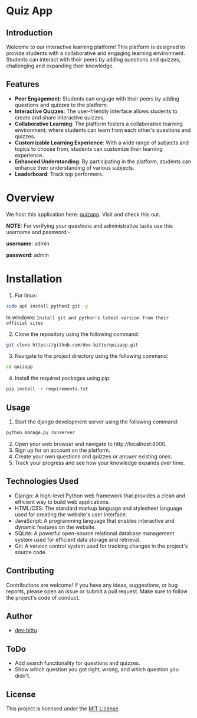 # Quiz App
## Introduction
Welcome to our interactive learning platform!
This platform is designed to provide students with a collaborative and engaging learning environment.
Students can interact with their peers by adding questions and quizzes, challenging and expanding their knowledge.

## Features
- **Peer Engagement**: Students can engage with their peers by adding questions and quizzes to the platform.
- **Interactive Quizzes**: The user-friendly interface allows students to create and share interactive quizzes.
- **Collaborative Learning**: The platform fosters a collaborative learning environment, where students can learn from each other's questions and quizzes.
- **Customizable Learning Experience**: With a wide range of subjects and topics to choose from, students can customize their learning experience.
- **Enhanced Understanding**: By participating in the platform, students can enhance their understanding of various subjects.
- **Leaderboard**: Track top performers.

# Overview
We host this application here: [quizapp](https://devbittu.pythonanywhere.com). Visit and check this out.

**NOTE:** For verifying your questions and administrative tasks use this username and password:-

**username**: admin

**password**: admin

# Installation
1. For linux:
```bash
sudo apt install python3 git -y
```
In windows: ``Install git and python's latest version from their official sites``

2. Clone the repository using the following command:
```bash
git clone https://github.com/dev-bittu/quizapp.git
```
3. Navigate to the project directory using the following command:
```bash
cd quizapp
```
4. Install the required packages using pip:
```bash
pip install -r requirements.txt
```

## Usage
1. Start the django development server using the following command:
```bash
python manage.py runserver
```
2. Open your web browser and navigate to http://localhost:8000.
3. Sign up for an account on the platform.
4. Create your own questions and quizzes or answer existing ones.
5. Track your progress and see how your knowledge expands over time.

## Technologies Used
- Django: A high-level Python web framework that provides a clean and efficient way to build web applications.
- HTML/CSS: The standard markup language and stylesheet language used for creating the website's user interface.
- JavaScript: A programming language that enables interactive and dynamic features on the website.
- SQLite: A powerful open-source relational database management system used for efficient data storage and retrieval.
- Git: A version control system used for tracking changes in the project's source code.

## Contributing
Contributions are welcome!
If you have any ideas, suggestions, or bug reports, please open an issue or submit a pull request.
Make sure to follow the project's code of conduct.

## Author
- [dev-bittu](https://github.com/dev-bittu "dev-bittu")

## ToDo
- Add search functionality for questions and quizzes.
- Show which question you got right, wrong, and which question you didn't.

## License
This project is licensed under the [MIT License](LICENSE "License File").
